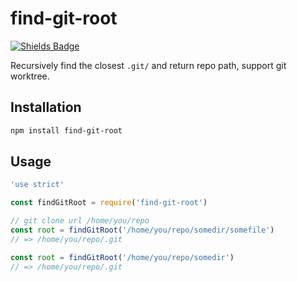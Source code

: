# find-git-root

[![Shields Badge](https://img.shields.io/npm/dw/find-git-root.svg)](https://npmjs.com/package/find-git-root)

Recursively find the closest `.git/` and return repo path, support git worktree.

## Installation

```bash
npm install find-git-root
```

## Usage

```javascript
'use strict'

const findGitRoot = require('find-git-root')

// git clone url /home/you/repo
const root = findGitRoot('/home/you/repo/somedir/somefile')
// => /home/you/repo/.git

const root = findGitRoot('/home/you/repo/somedir')
// => /home/you/repo/.git
```
